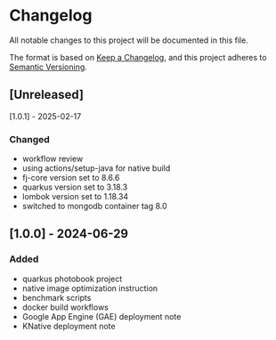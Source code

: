 # Changelog

All notable changes to this project will be documented in this file.

The format is based on [Keep a Changelog](https://keepachangelog.com/en/1.1.0/),
and this project adheres to [Semantic Versioning](https://semver.org/spec/v2.0.0.html).

## [Unreleased]

[1.0.1] - 2025-02-17

### Changed

- workflow review
- using actions/setup-java for native build
- fj-core version set to 8.6.6
- quarkus version set to 3.18.3
- lombok version set to 1.18.34
- switched to mongodb container tag 8.0

## [1.0.0] - 2024-06-29

### Added

- quarkus photobook project
- native image optimization instruction
- benchmark scripts
- docker build workflows
- Google App Engine (GAE) deployment note
- KNative deployment note